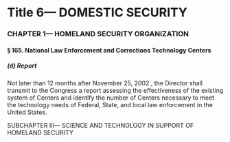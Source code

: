 
# Title 6— DOMESTIC SECURITY
### CHAPTER 1— HOMELAND SECURITY ORGANIZATION
#### § 165. National Law Enforcement and Corrections Technology Centers
##### (d) Report

Not later than 12 months after November 25, 2002 , the Director shall transmit to the Congress a report assessing the effectiveness of the existing system of Centers and identify the number of Centers necessary to meet the technology needs of Federal, State, and local law enforcement in the United States.

SUBCHAPTER III— SCIENCE AND TECHNOLOGY IN SUPPORT OF HOMELAND SECURITY
